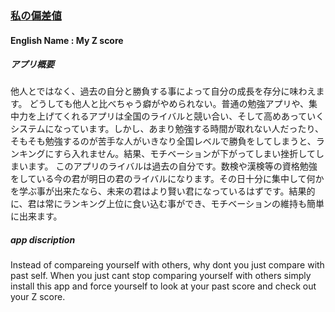 ### [私の偏差値](https://play.google.com/store/apps/details?id=com.Saku.watashinohensachi)
#### English Name : My Z score

##### アプリ概要
他人とではなく、過去の自分と勝負する事によって自分の成長を存分に味わえます。
どうしても他人と比べちゃう癖がやめられない。普通の勉強アプリや、集中力を上げてくれるアプリは全国のライバルと競い合い、そして高めあっていくシステムになっています。しかし、あまり勉強する時間が取れない人だったり、そもそも勉強するのが苦手な人がいきなり全国レベルで勝負をしてしまうと、ランキングにすら入れません。結果、モチベーションが下がってしまい挫折してしまいます。
このアプリのライバルは過去の自分です。数検や漢検等の資格勉強をしている今の君が明日の君のライバルになります。その日十分に集中して何かを学ぶ事が出来たなら、未来の君はより賢い君になっているはずです。結果的に、君は常にランキング上位に食い込む事ができ、モチベーションの維持も簡単に出来ます。

##### app discription
Instead of compareing yourself with others, why dont you just compare with past self. 
When you just cant stop comparing yourself with others simply install this app and force yourself to look at your past score and check out your Z score.
